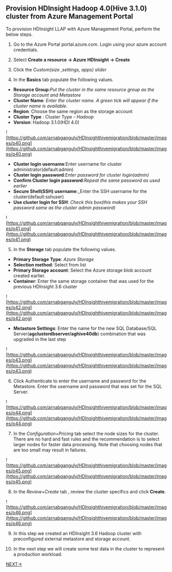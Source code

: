 ## Provision HDInsight Hadoop 4.0(Hive 3.1.0) cluster from Azure Management Portal

To provision HDInsight LLAP with Azure Management Portal, perform the below steps.

1.  Go to the Azure Portal portal.azure.com. Login using your azure account credentials.
    
2.  Select  **Create a resource -> Azure HDInsight -> Create**
    
3.  Click the  _Custom(size ,settings, apps) slider_
    
4.  In the  **Basics**  tab populate the following values.
    
-   **Resource Group**:_Put the cluster in the same resource group as the Storage account and Metastore_
-   **Cluster Name**:  _Enter the cluster name. A green tick will appear if the cluster name is available._
- **Region**: Choose the same region as the storage account
-   **Cluster Type**  : Cluster Type -  _Hadoop_
-  **Version**: Hadoop 3.1.0(HDI 4.0)

![https://github.com/arnabganguly/HDInsighthivemigration/blob/master/images/p40.png](https://github.com/arnabganguly/HDInsighthivemigration/blob/master/images/p40.png)

-   **Cluster login username**:Enter username for cluster administrator(default:admin)
-   **Cluster login password**:_Enter password for cluster login(admin)_
-   **Confirm Cluster login password**:_Repeat the same password as used earlier_
- **Secure Shell(SSH) username**:_Enter the SSH username for the cluster(default:sshuser)
- **Use cluster login for SSH**: *Check this box(this makes your SSH password same as the cluster admin password)*

![https://github.com/arnabganguly/HDInsighthivemigration/blob/master/images/p41.png](https://github.com/arnabganguly/HDInsighthivemigration/blob/master/images/p41.png)

5. In the  **Storage**  tab populate the following values.

-   **Primary Storage Type**:  _Azure Storage_
- **Selection method**: Select from list
-   **Primary Storage account**: Select the Azure storage blob account created earlier.
- **Container**: Enter the same storage container that was used for the previous HDInsight 3.6 cluster

![https://github.com/arnabganguly/HDInsighthivemigration/blob/master/images/p42.png](https://github.com/arnabganguly/HDInsighthivemigration/blob/master/images/p42.png)

- **Metastore Settings**: Enter the name for the new SQL Database/SQL Server(**agclusterdbserver/aghive40db**) combination that was upgraded in the last step 

![https://github.com/arnabganguly/HDInsighthivemigration/blob/master/images/p43.png](https://github.com/arnabganguly/HDInsighthivemigration/blob/master/images/p43.png)


6. Click Authenticate to enter the username and password for the Metastore. Enter the username and password that was set for the SQL Server. 

![https://github.com/arnabganguly/HDInsighthivemigration/blob/master/images/p44.png](https://github.com/arnabganguly/HDInsighthivemigration/blob/master/images/p44.png)

 7. In the *Configuration+Pricing* tab select the node sizes for the cluster. There are no hard and fast rules and the recommendation is to select larger nodes for faster data processing. Note that choosing nodes that are too small may result in failures. 

![https://github.com/arnabganguly/HDInsighthivemigration/blob/master/images/p45.png](https://github.com/arnabganguly/HDInsighthivemigration/blob/master/images/p45.png)

8. In the *Review+Create* tab , review the cluster specifics and click **Create**.

![https://github.com/arnabganguly/HDInsighthivemigration/blob/master/images/p46.png](https://github.com/arnabganguly/HDInsighthivemigration/blob/master/images/p46.png) 

9. In this step we created an HDInsight 3.6 Hadoop cluster with preconfigured external metastore and storage account. 
 
10. In the next step we will create some test data in the cluster to represent a production workload. 

[NEXT->](https://github.com/arnabganguly/HDInsighthivemigration/blob/master/CreateTestData.md)



<!--stackedit_data:
eyJoaXN0b3J5IjpbODg1Mzc1NTZdfQ==
-->